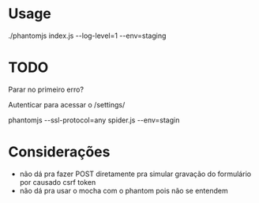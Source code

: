 # Usage
./phantomjs index.js --log-level=1 --env=staging


# TODO
Parar no primeiro erro?

Autenticar para acessar o /settings/

phantomjs --ssl-protocol=any spider.js --env=stagin


# Considerações
 - não dá pra fazer POST diretamente pra simular gravação do formulário por causado csrf token
 - não dá pra usar o mocha com o phantom pois não se entendem
